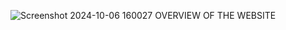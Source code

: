 ![Screenshot 2024-10-06 160027](https://github.com/user-attachments/assets/ecfb21a9-73c6-448b-8140-71090e3f669d)
OVERVIEW OF THE WEBSITE
